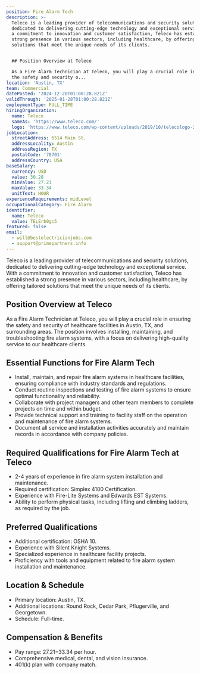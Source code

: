 ```yaml
---
position: Fire Alarm Tech
description: >-
  Teleco is a leading provider of telecommunications and security solutions,
  dedicated to delivering cutting-edge technology and exceptional service. With
  a commitment to innovation and customer satisfaction, Teleco has established a
  strong presence in various sectors, including healthcare, by offering tailored
  solutions that meet the unique needs of its clients.


  ## Position Overview at Teleco

  As a Fire Alarm Technician at Teleco, you will play a crucial role in ensuring
  the safety and security o...
location: 'Austin, TX'
team: Commercial
datePosted: '2024-12-20T01:00:28.821Z'
validThrough: '2025-01-28T01:00:28.821Z'
employmentType: FULL_TIME
hiringOrganization:
  name: Teleco
  sameAs: 'https://www.teleco.com/'
  logo: 'https://www.teleco.com/wp-content/uploads/2019/10/telecologo-2023.png'
jobLocation:
  streetAddress: 6514 Main St.
  addressLocality: Austin
  addressRegion: TX
  postalCode: '78701'
  addressCountry: USA
baseSalary:
  currency: USD
  value: 30.28
  minValue: 27.21
  maxValue: 33.34
  unitText: HOUR
experienceRequirements: midLevel
occupationalCategory: Fire Alarm
identifier:
  name: Teleco
  value: TELErb0gc5
featured: false
email:
  - will@bestelectricianjobs.com
  - support@primepartners.info
---
```




Teleco is a leading provider of telecommunications and security solutions, dedicated to delivering cutting-edge technology and exceptional service. With a commitment to innovation and customer satisfaction, Teleco has established a strong presence in various sectors, including healthcare, by offering tailored solutions that meet the unique needs of its clients.

## Position Overview at Teleco
As a Fire Alarm Technician at Teleco, you will play a crucial role in ensuring the safety and security of healthcare facilities in Austin, TX, and surrounding areas. The position involves installing, maintaining, and troubleshooting fire alarm systems, with a focus on delivering high-quality service to our healthcare clients.

## Essential Functions for Fire Alarm Tech
- Install, maintain, and repair fire alarm systems in healthcare facilities, ensuring compliance with industry standards and regulations.
- Conduct routine inspections and testing of fire alarm systems to ensure optimal functionality and reliability.
- Collaborate with project managers and other team members to complete projects on time and within budget.
- Provide technical support and training to facility staff on the operation and maintenance of fire alarm systems.
- Document all service and installation activities accurately and maintain records in accordance with company policies.

## Required Qualifications for Fire Alarm Tech at Teleco
- 2-4 years of experience in fire alarm system installation and maintenance.
- Required certification: Simplex 4100 Certification.
- Experience with Fire-Lite Systems and Edwards EST Systems.
- Ability to perform physical tasks, including lifting and climbing ladders, as required by the job.

## Preferred Qualifications
- Additional certification: OSHA 10.
- Experience with Silent Knight Systems.
- Specialized experience in healthcare facility projects.
- Proficiency with tools and equipment related to fire alarm system installation and maintenance.

## Location & Schedule
- Primary location: Austin, TX.
- Additional locations: Round Rock, Cedar Park, Pflugerville, and Georgetown.
- Schedule: Full-time.

## Compensation & Benefits
- Pay range: $27.21-$33.34 per hour.
- Comprehensive medical, dental, and vision insurance.
- 401(k) plan with company match.
